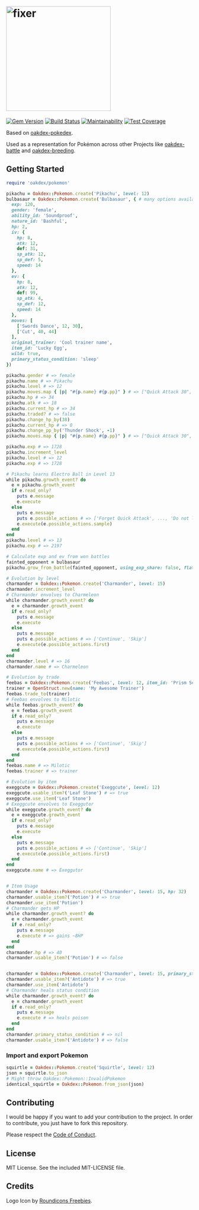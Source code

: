 # <img src="https://v20.imgup.net/oakdex_logfbad.png" alt="fixer" width=282>

[![Gem Version](https://badge.fury.io/rb/oakdex-pokemon.svg)](https://badge.fury.io/rb/oakdex-pokemon) [![Build Status](https://travis-ci.org/jalyna/oakdex-pokemon.svg?branch=master)](https://travis-ci.org/jalyna/oakdex-pokemon) [![Maintainability](https://api.codeclimate.com/v1/badges/9917f32f23833238aef9/maintainability)](https://codeclimate.com/github/jalyna/oakdex-pokemon/maintainability) [![Test Coverage](https://api.codeclimate.com/v1/badges/9917f32f23833238aef9/test_coverage)](https://codeclimate.com/github/jalyna/oakdex-pokemon/test_coverage)

Based on [oakdex-pokedex](https://github.com/jalyna/oakdex-pokedex).

Used as a representation for Pokémon across other Projects like [oakdex-battle](https://github.com/jalyna/oakdex-battle) and [oakdex-breeding](https://github.com/jalyna/oakdex-breeding).

## Getting Started

```ruby
require 'oakdex/pokemon'

pikachu = Oakdex::Pokemon.create('Pikachu', level: 12)
bulbasaur = Oakdex::Pokemon.create('Bulbasaur', { # many options available
  exp: 120,
  gender: 'female',
  ability_id: 'Soundproof',
  nature_id: 'Bashful',
  hp: 2,
  iv: {
    hp: 8,
    atk: 12,
    def: 31,
    sp_atk: 12,
    sp_def: 5,
    speed: 14
  },
  ev: {
    hp: 8,
    atk: 12,
    def: 99,
    sp_atk: 4,
    sp_def: 12,
    speed: 14
  },
  moves: [
    ['Swords Dance', 12, 30],
    ['Cut', 40, 44]
  ],
  original_trainer: 'Cool trainer name',
  item_id: 'Lucky Egg',
  wild: true,
  primary_status_condition: 'sleep'
})

pikachu.gender # => female
pikachu.name # => Pikachu
pikachu.level # => 12
pikachu.moves.map { |p| "#{p.name} #{p.pp}" } # => ["Quick Attack 30", "Tail Whip 30", "Growl 40", "Thunder Shock 30"]
pikachu.hp # => 34
pikachu.atk # => 18
pikachu.current_hp # => 34
pikachu.traded? # => false
pikachu.change_hp_by(38)
pikachu.current_hp # => 0
pikachu.change_pp_by('Thunder Shock', -1)
pikachu.moves.map { |p| "#{p.name} #{p.pp}" } # => ["Quick Attack 30", "Tail Whip 30", "Growl 40", "Thunder Shock 29"]

pikachu.exp # => 1728
pikachu.increment_level
pikachu.level # => 12
pikachu.exp # => 1728

# Pikachu learns Electro Ball in Level 13
while pikachu.growth_event? do
  e = pikachu.growth_event
  if e.read_only?
    puts e.message
    e.execute
  else
    puts e.message
    puts e.possible_actions # => ['Forget Quick Attack', ..., 'Do not learn Electro Ball']
    e.execute(e.possible_actions.sample)
  end
end
pikachu.level # => 13
pikachu.exp # => 2197

# Calculate exp and ev from won battles
fainted_opponent = bulbasaur
pikachu.grow_from_battle(fainted_opponent, using_exp_share: false, flat: false)

# Evolution by level
charmander = Oakdex::Pokemon.create('Charmander', level: 15)
charmander.increment_level
# Charmander envolves to Charmeleon
while charmander.growth_event? do
  e = charmander.growth_event
  if e.read_only?
    puts e.message
    e.execute
  else
    puts e.message
    puts e.possible_actions # => ['Continue', 'Skip']
    e.execute(e.possible_actions.first)
  end
end
charmander.level # => 16
charmander.name # => Charmeleon

# Evolution by trade
feebas = Oakdex::Pokemon.create('Feebas', level: 12, item_id: 'Prism Scale')
trainer = OpenStruct.new(name: 'My Awesome Trainer')
feebas.trade_to(trainer)
# Feebas envolves to Milotic
while feebas.growth_event? do
  e = feebas.growth_event
  if e.read_only?
    puts e.message
    e.execute
  else
    puts e.message
    puts e.possible_actions # => ['Continue', 'Skip']
    e.execute(e.possible_actions.first)
  end
end
feebas.name # => Milotic
feebas.trainer # => trainer

# Evolution by item
exeggcute = Oakdex::Pokemon.create('Exeggcute', level: 12)
exeggcute.usable_item?('Leaf Stone') # => true
exeggcute.use_item('Leaf Stone')
# Exeggcute envolves to Exeggutor
while exeggcute.growth_event? do
  e = exeggcute.growth_event
  if e.read_only?
    puts e.message
    e.execute
  else
    puts e.message
    puts e.possible_actions # => ['Continue', 'Skip']
    e.execute(e.possible_actions.first)
  end
end
exeggcute.name # => Exeggutor


# Item Usage
charmander = Oakdex::Pokemon.create('Charmander', level: 15, hp: 32)
charmander.usable_item?('Potion') # => true
charmander.use_item('Potion')
# Charmander gets HP
while charmander.growth_event? do
  e = charmander.growth_event
  if e.read_only?
    puts e.message
    e.execute # => gains ~8HP
  end
end
charmander.hp # => 40
charmander.usable_item?('Potion') # => false


charmander = Oakdex::Pokemon.create('Charmander', level: 15, primary_status_condition: 'poison')
charmander.usable_item?('Antidote') # => true
charmander.use_item('Antidote')
# Charmander heals status condition
while charmander.growth_event? do
  e = charmander.growth_event
  if e.read_only?
    puts e.message
    e.execute # => heals poison
  end
end
charmander.primary_status_condition # => nil
charmander.usable_item?('Antidote') # => false
```

### Import and export Pokemon

```ruby
squirtle = Oakdex::Pokemon.create('Squirtle', level: 12)
json = squirtle.to_json
# Might throw Oakdex::Pokemon::InvalidPokemon
identical_squirtle = Oakdex::Pokemon.from_json(json)
```


## Contributing

I would be happy if you want to add your contribution to the project. In order to contribute, you just have to fork this repository.

Please respect the [Code of Conduct](//github.com/jalyna/oakdex-pokemon/blob/master/CODE_OF_CONDUCT.md).

## License

MIT License. See the included MIT-LICENSE file.

## Credits

Logo Icon by [Roundicons Freebies](http://www.flaticon.com/authors/roundicons-freebies).
